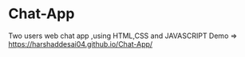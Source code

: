 # Chat-App
Two users web chat app ,using HTML,CSS and JAVASCRIPT  Demo => https://harshaddesai04.github.io/Chat-App/
 
